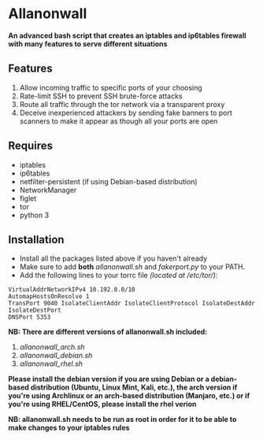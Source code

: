 # Allanonwall

**An advanced bash script that creates an iptables and ip6tables firewall with many features to serve different situations**

## **Features**
1. Allow incoming traffic to specific ports of your choosing
2. Rate-limit SSH to prevent SSH brute-force attacks
3. Route all traffic through the tor network via a transparent proxy
4. Deceive inexperienced attackers by sending fake banners to port scanners to make it appear as though all your ports are open

## **Requires**
* iptables
* ip6tables
* netfilter-persistent (if using Debian-based distribution)
* NetworkManager
* figlet
* tor
* python 3

## **Installation**
* Install all the packages listed above if you haven't already
* Make sure to add **both** *allanonwall.sh* and *fakerport.py* to your PATH.
* Add the following lines to your torrc file *(located at /etc/tor/)*:
```
VirtualAddrNetworkIPv4 10.192.0.0/10
AutomapHostsOnResolve 1
TransPort 9040 IsolateClientAddr IsolateClientProtocol IsolateDestAddr IsolateDestPort
DNSPort 5353
```

**NB: There are different versions of allanonwall.sh included:**
1. *allanonwall_arch.sh*
2. *allanonwall_debian.sh*
3. *allanonwall_rhel.sh*

**Please install the debian version if you are using Debian or a debian-based distribution (Ubuntu, Linux Mint, Kali, etc.), the arch version if you're using Archlinux or an arch-based distribution (Manjaro, etc.) or if you're using RHEL/CentOS, please install the rhel verion**

**NB: allanonwall.sh needs to be run as root in order for it to be able to make changes to your iptables rules**
